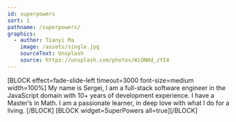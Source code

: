 ```yaml
---
id: superpowers
sort: 1
pathname: /superpowers/
graphics:
  - author: Tianyi Ma
    image: /assets/single.jpg
    sourceText: Unsplash
    source: https://unsplash.com/photos/WiONHd_zYI4
---
```


[BLOCK effect=fade-slide-left timeout=3000 font-size=medium width=100%]
My name is Sergei, I am a full-stack software engineer in the JavaScript domain with 10+ years of development experience. I have a Master’s in Math. I am a passionate learner, in deep love with what I do for a living.
[/BLOCK]
[BLOCK widget=SuperPowers all=true][/BLOCK]
